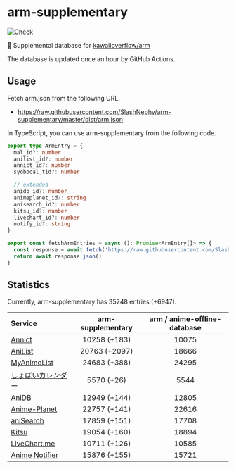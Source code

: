 # arm-supplementary

[![Check](https://github.com/SlashNephy/arm-supplementary/actions/workflows/check-node.yml/badge.svg)](https://github.com/SlashNephy/arm-supplementary/actions/workflows/check-node.yml)

💊 Supplemental database for [kawaiioverflow/arm](https://github.com/kawaiioverflow/arm)

The database is updated once an hour by GitHub Actions.

## Usage

Fetch arm.json from the following URL.

- https://raw.githubusercontent.com/SlashNephy/arm-supplementary/master/dist/arm.json

In TypeScript, you can use arm-supplementary from the following code.

```TypeScript
export type ArmEntry = {
  mal_id?: number
  anilist_id?: number
  annict_id?: number
  syobocal_tid?: number

  // extended
  anidb_id?: number
  animeplanet_id?: string
  anisearch_id?: number
  kitsu_id?: number
  livechart_id?: number
  notify_id?: string
}

export const fetchArmEntries = async (): Promise<ArmEntry[]> => {
  const response = await fetch('https://raw.githubusercontent.com/SlashNephy/arm-supplementary/master/dist/arm.json')
  return await response.json()
}
```

## Statistics

Currently, arm-supplementary has 35248 entries (+6947).

| Service                                     | arm-supplementary | arm / anime-offline-database |
| :------------------------------------------ | :---------------: | :--------------------------: |
| [Annict](https://annict.com)                |   10258 (+183)    |            10075             |
| [AniList](https://anilist.co)               |   20763 (+2097)   |            18666             |
| [MyAnimeList](https://myanimelist.net)      |   24683 (+388)    |            24295             |
| [しょぼいカレンダー](https://cal.syoboi.jp) |    5570 (+26)     |             5544             |
| [AniDB](https://anidb.net)                  |   12949 (+144)    |            12805             |
| [Anime-Planet](https://anime-planet.com)    |   22757 (+141)    |            22616             |
| [aniSearch](https://anisearch.com)          |   17859 (+151)    |            17708             |
| [Kitsu](https://kitsu.io)                   |   19054 (+160)    |            18894             |
| [LiveChart.me](https://livechart.me)        |   10711 (+126)    |            10585             |
| [Anime Notifier](https://notify.moe)        |   15876 (+155)    |            15721             |
